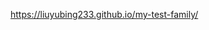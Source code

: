 <a href="https://liuyubing233.github.io/my-test-family/" target="_blank">https://liuyubing233.github.io/my-test-family/</a>